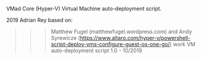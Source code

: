 VMad Core
(Hyper-V) Virtual Machine auto-deployment script.

2019 Adrian Rey based on:
  >>> Matthew Fugel (matthewfugel.wordpress.com) and
  >>> Andy Syrewicze (https://www.altaro.com/hyper-v/powershell-script-deploy-vms-configure-guest-os-one-go/) work
VM auto-deployment script 1.0 - 10/2019
